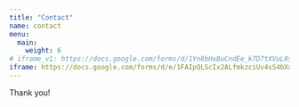 ```yaml
---
title: "Contact"
name: contact
menu:
  main:
    weight: 6
# iframe_v1: https://docs.google.com/forms/d/1Yn8bHxBuCndEe_k7D7tXVuL8sosoWMhutlTHCg_hDqA/viewform?embedded=true
iframe: https://docs.google.com/forms/d/e/1FAIpQLScIx2ALfmkzciUv4sS4bXaEoSOZ29jxsnjTn3NV9CkFy3siWA/viewform?embedded=true
---
```


Thank you!